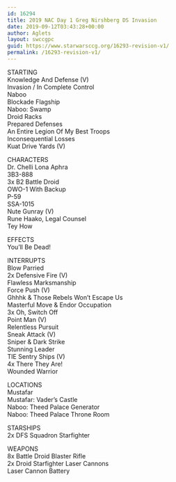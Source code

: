 ```yaml
---
id: 16294
title: 2019 NAC Day 1 Greg Nirshberg DS Invasion
date: 2019-09-12T03:43:28+00:00
author: Aglets
layout: swccgpc
guid: https://www.starwarsccg.org/16293-revision-v1/
permalink: /16293-revision-v1/
---
```

STARTING  
Knowledge And Defense (V)  
Invasion / In Complete Control  
Naboo  
Blockade Flagship  
Naboo: Swamp  
Droid Racks  
Prepared Defenses  
An Entire Legion Of My Best Troops  
Inconsequential Losses  
Kuat Drive Yards (V)

CHARACTERS  
Dr. Chelli Lona Aphra  
3B3-888  
3x B2 Battle Droid  
OWO-1 With Backup  
P-59  
SSA-1015  
Nute Gunray (V)  
Rune Haako, Legal Counsel  
Tey How

EFFECTS  
You&#8217;ll Be Dead!

INTERRUPTS  
Blow Parried  
2x Defensive Fire (V)  
Flawless Marksmanship  
Force Push (V)  
Ghhhk & Those Rebels Won&#8217;t Escape Us  
Masterful Move & Endor Occupation  
3x Oh, Switch Off  
Point Man (V)  
Relentless Pursuit  
Sneak Attack (V)  
Sniper & Dark Strike  
Stunning Leader  
TIE Sentry Ships (V)  
4x There They Are!  
Wounded Warrior

LOCATIONS  
Mustafar  
Mustafar: Vader&#8217;s Castle  
Naboo: Theed Palace Generator  
Naboo: Theed Palace Throne Room

STARSHIPS  
2x DFS Squadron Starfighter

WEAPONS  
8x Battle Droid Blaster Rifle  
2x Droid Starfighter Laser Cannons  
Laser Cannon Battery
